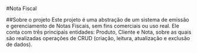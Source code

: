 #Nota Fiscal

##Sobre o projeto
Este projeto é uma abstração de um sistema de emissão e gerenciamento de Notas Fiscais, sem fins comerciais ou uso real.
Ele conta com três principais entidades: Produto, Cliente e Nota, sobre as quais são realizadas operações de CRUD (criação, leitura, atualização e exclusão de dados).

